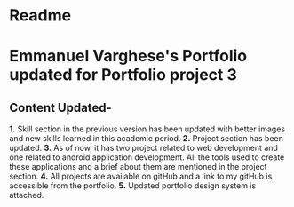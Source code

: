 # Readme
# Emmanuel Varghese's Portfolio updated for Portfolio project 3

## Content Updated- 
**1.** Skill section in the previous version has been updated with better images and new skills learned in this academic period.
**2.** Project section has been updated.
**3.** As of now, it has two project related to web development and one related to android application development. All the tools used to create these applications and a brief about them are mentioned in the project section.
**4.** All projects are available on gitHub and a link to my gitHub is accessible from the portfolio.
**5.** Updated portfolio design system is attached.


